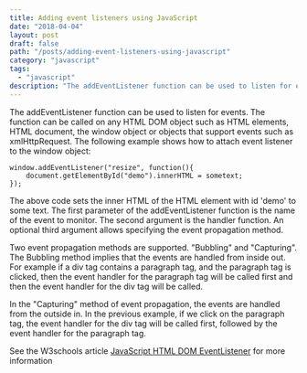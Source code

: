 ```yaml
---
title: Adding event listeners using JavaScript
date: "2018-04-04"
layout: post
draft: false
path: "/posts/adding-event-listeners-using-javascript"
category: "javascript"
tags:
  - "javascript"
description: "The addEventListener function can be used to listen for events. The function can be called on any HTML DOM object such as HTML elements, HTML document, the window object or objects that support events such as xmlHttpRequest. The following example shows how to attach event listener to the window object:"
---
```


The addEventListener function can be used to listen for events. The function can be called on any HTML DOM object such as HTML elements, HTML document, the window object or objects that support events such as xmlHttpRequest. The following example shows how to attach event listener to the window object:

```
window.addEventListener("resize", function(){
    document.getElementById("demo").innerHTML = sometext;
});
```

The above code sets the inner HTML of the HTML element with id 'demo' to some text. The first parameter of the addEventListener function is the name of the event to monitor. The second argument is the handler function. An optional third argument allows specifying the event propagation method.

Two event propagation methods are supported. "Bubbling" and "Capturing". The Bubbling method implies that the events are handled from inside out. For example if a div tag contains a paragraph tag, and the paragraph tag is clicked, then the event handler for the paragraph tag will be called first and then the event handler for the div tag will be called.

In the "Capturing" method of event propagation, the events are handled from the outside in. In the previous example, if we click on the paragraph tag, the event handler for the div tag will be called first, followed by the event handler for the paragraph tag.

See the W3schools article [JavaScript HTML DOM EventListener](https://www.w3schools.com/js/js_htmldom_eventlistener.asp) for more information
